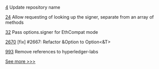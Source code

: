 
[4](https://github.com/hyperledger/homebrew-solang/pull/4) Update repository name

[24](https://github.com/hyperledger/firefly-evmconnect/pull/24) Allow requesting of looking up the signer, separate from an array of methods

[32](https://github.com/hyperledger/firefly-transaction-manager/pull/32) Pass options.signer for EthCompat mode

[2670](https://github.com/hyperledger/iroha/pull/2670) [fix] #2667: Refactor &Option<T> to Option<&T>

[993](https://github.com/hyperledger/solang/pull/993) Remove references to hyperledger-labs


[See more >>>](https://start-here.hyperledger.org/pull-requests)
